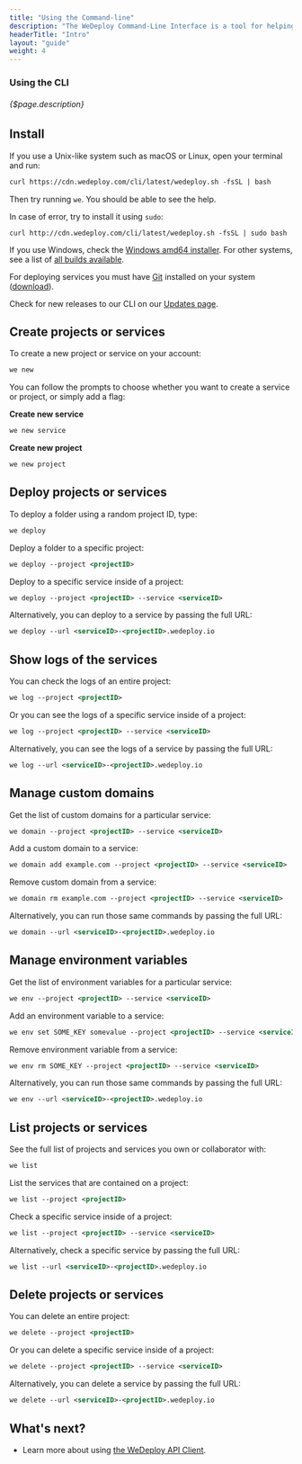 ```yaml
---
title: "Using the Command-line"
description: "The WeDeploy Command-Line Interface is a tool for helping you to use the WeDeploy platform by providing support for things like creating, managing, and scaling applications."
headerTitle: "Intro"
layout: "guide"
weight: 4
---
```


### Using the CLI

###### {$page.description}

<article id="1">

## Install

If you use a Unix-like system such as macOS or Linux, open your terminal and run:

```xml
curl https://cdn.wedeploy.com/cli/latest/wedeploy.sh -fsSL | bash
```

Then try running `we`. You should be able to see the help.

In case of error, try to install it using `sudo`:

```text
curl http://cdn.wedeploy.com/cli/latest/wedeploy.sh -fsSL | sudo bash
```

If you use Windows, check the [Windows amd64 installer](https://bin.equinox.io/c/8WGbGy94JXa/we-stable-windows-amd64.msi). For other systems, see a list of [all builds available](https://dl.equinox.io/wedeploy/we/stable).

For deploying services you must have [Git](https://git-scm.com/) installed on your system ([download](https://git-scm.com/download/)).

<aside>

Check for new releases to our CLI on our [Updates page](/updates/cli/).

</aside>

</article>

<article id="2">

## Create projects or services

To create a new project or service on your account:

```xml
we new
```

You can follow the prompts to choose whether you want to create a service or project, or simply add a flag:

**Create new service**

```xml
we new service
```

**Create new project**

```xml
we new project
```

</article>

<article id="3">

## Deploy projects or services

To deploy a folder using a random project ID, type:

```xml
we deploy
```

Deploy a folder to a specific project:

```xml
we deploy --project <projectID>
```

Deploy to a specific service inside of a project:

```xml
we deploy --project <projectID> --service <serviceID>
```

Alternatively, you can deploy to a service by passing the full URL:

```xml
we deploy --url <serviceID>-<projectID>.wedeploy.io
```

</article>

<article id="4">

## Show logs of the services

You can check the logs of an entire project:

```xml
we log --project <projectID>
```

Or you can see the logs of a specific service inside of a project:

```xml
we log --project <projectID> --service <serviceID>
```

Alternatively, you can see the logs of a service by passing the full URL:

```xml
we log --url <serviceID>-<projectID>.wedeploy.io
```

</article>

<article id="5">

## Manage custom domains

Get the list of custom domains for a particular service:

```xml
we domain --project <projectID> --service <serviceID>
```

Add a custom domain to a service:

```xml
we domain add example.com --project <projectID> --service <serviceID>
```

Remove custom domain from a service:

```xml
we domain rm example.com --project <projectID> --service <serviceID>
```

Alternatively, you can run those same commands by passing the full URL:

```xml
we domain --url <serviceID>-<projectID>.wedeploy.io
```

</article>

<article id="6">

## Manage environment variables

Get the list of environment variables for a particular service:

```xml
we env --project <projectID> --service <serviceID>
```

Add an environment variable to a service:

```xml
we env set SOME_KEY somevalue --project <projectID> --service <serviceID>
```

Remove environment variable from a service:

```xml
we env rm SOME_KEY --project <projectID> --service <serviceID>
```

Alternatively, you can run those same commands by passing the full URL:

```xml
we env --url <serviceID>-<projectID>.wedeploy.io
```

</article>

<article id="7">

## List projects or services

See the full list of projects and services you own or collaborator with:

```xml
we list
```

List the services that are contained on a project:

```xml
we list --project <projectID>
```

Check a specific service inside of a project:

```xml
we list --project <projectID> --service <serviceID>
```

Alternatively, check a specific service by passing the full URL:

```xml
we list --url <serviceID>-<projectID>.wedeploy.io
```

</article>

<article id="8">

## Delete projects or services

You can delete an entire project:

```xml
we delete --project <projectID>
```

Or you can delete a specific service inside of a project:

```xml
we delete --project <projectID> --service <serviceID>
```

Alternatively, you can delete a service by passing the full URL:

```xml
we delete --url <serviceID>-<projectID>.wedeploy.io
```

</article>

## What's next?

* Learn more about using [the WeDeploy API Client](/docs/intro/api-clients/).
